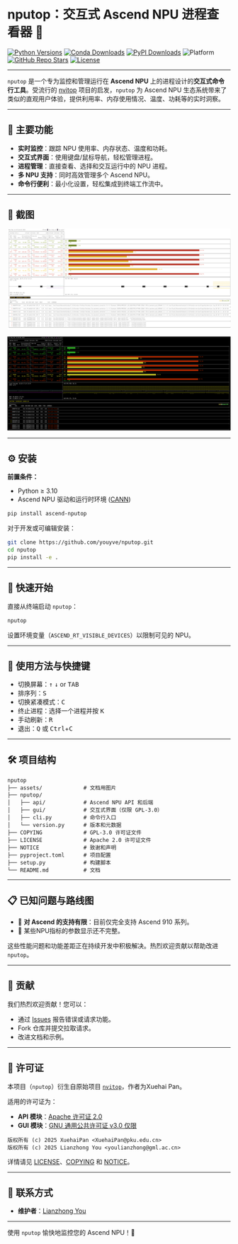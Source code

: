 # nputop：交互式 Ascend NPU 进程查看器 🚀

[![Python Versions](https://img.shields.io/badge/python-3.9%2B-blue.svg)](https://www.python.org/)
[![Conda Downloads](https://img.shields.io/conda/dn/conda-forge/nputop?label=conda%20downloads&color=orange&logo=anaconda)](https://anaconda.org/conda-forge/nputop)
[![PyPI Downloads](https://static.pepy.tech/badge/ascend-nputop)](https://pepy.tech/project/ascend-nputop)
![Platform](https://img.shields.io/badge/platform-linux-green)
[![GitHub Repo Stars](https://img.shields.io/github/stars/youyve/nputop?label=stars&logo=github&color=brightgreen)](https://github.com/youyve/nputop/stargazers)
[![License](https://img.shields.io/badge/license-Apache%202.0%20%7C%20GPLv3-blue.svg)](LICENSE)

---

`nputop` 是一个专为监控和管理运行在 **Ascend NPU** 上的进程设计的**交互式命令行工具**。受流行的 [nvitop](https://github.com/XuehaiPan/nvitop) 项目的启发，`nputop` 为 Ascend NPU 生态系统带来了类似的直观用户体验，提供利用率、内存使用情况、温度、功耗等的实时洞察。

---

## 🌟 主要功能

* **实时监控**：跟踪 NPU 使用率、内存状态、温度和功耗。
* **交互式界面**：使用键盘/鼠标导航，轻松管理进程。
* **进程管理**：直接查看、选择和交互运行中的 NPU 进程。
* **多 NPU 支持**：同时高效管理多个 Ascend NPU。
* **命令行便利**：最小化设置，轻松集成到终端工作流中。

---

## 📸 截图

![](assets/nputop0514_3.png)

![](assets/ascend-npu.png)

---

## ⚙️ 安装

**前置条件：**

* Python ≥ 3.10
* Ascend NPU 驱动和运行时环境 ([CANN](https://www.hiascend.com/software/cann/commercial))

```bash
pip install ascend-nputop
```

对于开发或可编辑安装：

```bash
git clone https://github.com/youyve/nputop.git
cd nputop
pip install -e .
```

---

## 🚀 快速开始

直接从终端启动 `nputop`：

```bash
nputop
```

设置环境变量（`ASCEND_RT_VISIBLE_DEVICES`）以限制可见的 NPU。

---

## 🔑 使用方法与快捷键

* 切换屏幕：<kbd>↑</kbd> <kbd>↓</kbd> or <kbd>TAB</kbd>
* 排序列：<kbd>S</kbd>
* 切换紧凑模式：<kbd>C</kbd>
* 终止进程：选择一个进程并按 <kbd>K</kbd>
* 手动刷新：<kbd>R</kbd>
* 退出：<kbd>Q</kbd> 或 <kbd>Ctrl</kbd>+<kbd>C</kbd>

---

## 🛠️ 项目结构

```
nputop
├── assets/             # 文档用图片
├── nputop/
│   ├── api/            # Ascend NPU API 和后端
│   ├── gui/            # 交互式界面（仅限 GPL-3.0）
│   ├── cli.py          # 命令行入口
│   └── version.py      # 版本和元数据
├── COPYING             # GPL-3.0 许可证文件
├── LICENSE             # Apache 2.0 许可证文件
├── NOTICE              # 致谢和声明
├── pyproject.toml      # 项目配置
├── setup.py            # 构建脚本
└── README.md           # 文档
```

---

## 📋 已知问题与路线图

* 🚧 **对 Ascend 的支持有限**：目前仅完全支持 Ascend 910 系列。
* 🚧 某些NPU指标的参数显示还不完整。

这些性能问题和功能差距正在持续开发中积极解决。热烈欢迎贡献以帮助改进 `nputop`。

---

## 🤝 贡献

我们热烈欢迎贡献！您可以：

* 通过 [Issues](https://github.com/youyve/nputop/issues) 报告错误或请求功能。
* Fork 仓库并提交拉取请求。
* 改进文档和示例。

---

## 📃 许可证

本项目（`nputop`）衍生自原始项目 [`nvitop`](https://github.com/XuehaiPan/nvitop)，作者为Xuehai Pan。

适用的许可证为：

* **API 模块**：[Apache 许可证 2.0](https://www.apache.org/licenses/LICENSE-2.0)
* **GUI 模块**：[GNU 通用公共许可证 v3.0 仅限](https://www.gnu.org/licenses/gpl-3.0.html)

```
版权所有 (c) 2025 XuehaiPan <XuehaiPan@pku.edu.cn>
版权所有 (c) 2025 Lianzhong You <youlianzhong@gml.ac.cn>
```

详情请见 [LICENSE](LICENSE)、[COPYING](COPYING) 和 [NOTICE](NOTICE)。

---

## 📧 联系方式

* **维护者**：[Lianzhong You](mailto:youlianzhong@gml.ac.cn)

---

使用 `nputop` 愉快地监控您的 Ascend NPU！🎉